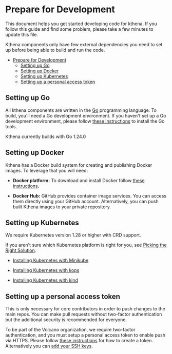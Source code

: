 # Prepare for Development

This document helps you get started developing code for kthena.
If you follow this guide and find some problem, please take
a few minutes to update this file.

Kthena components only have few external dependencies you
need to set up before being able to build and run the code.

- [Prepare for Development](#prepare-for-development)
  - [Setting up Go](#setting-up-go)
  - [Setting up Docker](#setting-up-docker)
  - [Setting up Kubernetes](#setting-up-kubernetes)
  - [Setting up a personal access token](#setting-up-a-personal-access-token)

## Setting up Go

All kthena components are written in the [Go](https://golang.org) programming language.
To build, you'll need a Go development environment. If you haven't set up a Go development
environment, please follow [these instructions](https://golang.org/doc/install)
to install the Go tools.

Kthena currently builds with Go 1.24.0

## Setting up Docker

Kthena has a Docker build system for creating and publishing Docker images.
To leverage that you will need:

- **Docker platform:** To download and install Docker follow [these instructions](https://docs.docker.com/install/).

- **Docker Hub:**  GitHub provides container image services. You can access them directly using your GitHub account. Alternatively, you can push built Kthena images to your private repository.

## Setting up Kubernetes

We require Kubernetes version 1.28 or higher with CRD support.

If you aren't sure which Kubernetes platform is right for you, see [Picking the Right Solution](https://kubernetes.io/docs/setup/).

- [Installing Kubernetes with Minikube](https://kubernetes.io/docs/setup/learning-environment/minikube/)

- [Installing Kubernetes with kops](https://kubernetes.io/docs/setup/production-environment/tools/kops/)

- [Installing Kubernetes with kind](https://kind.sigs.k8s.io/)

## Setting up a personal access token

This is only necessary for core contributors in order to push changes to the main repos.
You can make pull requests without two-factor authentication
but the additional security is recommended for everyone.

To be part of the Volcano organization, we require two-factor authentication, and
you must setup a personal access token to enable push via HTTPS. Please follow
[these instructions](https://help.github.com/articles/creating-a-personal-access-token-for-the-command-line/)
for how to create a token.
Alternatively you can [add your SSH keys](https://help.github.com/articles/adding-a-new-ssh-key-to-your-github-account/).
